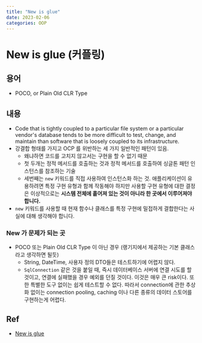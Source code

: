 ```yaml
---
title: "New is glue"
date: 2023-02-06
categories: OOP
---
```


# New is glue (커플링)
## 용어
- POCO, or Plain Old CLR Type
## 내용
- Code that is tightly coupled to a particular file system or a particular vendor's database tends to be more difficult to test, change, and maintain than software that is loosely coupled to its infrastructure.
- 강결합 형태를 가지고 OCP 를 위반하는 세 가지 일반적인 패턴이 있음.
    - 왜냐하면 코드를 고치지 않고서는 구현을 할 수 없기 때문
    - 첫 두개는 정적 메서드를 호출하는 것과  정적 메서드를 호출하여 싱글톤 패턴 인스턴스를 참조하는 기술
    - 세번째는 `new` 키워드를 직접 사용하여 인스턴스화 하는 것. 애플리케이션이 유용하려면 특정 구현 유형과 함께 작동해야 하지만 사용할 구현 유형에 대한 결정은 이상적으로는 **시스템 전체에 흩어져 있는 것이 아니라 한 곳에서 이루어져야 합니다.**
- `new` 키워드를 사용할 때 현재 함수나 클래스를 특정 구현에 밀접하게 결합한다는 사실에 대해 생각해야 합니다.
### New 가 문제가 되는 곳
- POCO 또는 Plain Old CLR Type 이 아닌 경우 (랭기지에서 제공하는 기본 클래스라고 생각하면 될듯)
    - String, DateTime, 사용자 정의 DTO들은 테스트하기에 어렵지 않다.
    - `SqlConnection` 같은 것을 붙일 때, 즉시 데이터베이스 서버에 연결 시도를 할 것이고, 연결에 실패했을 경우 예외를 던질 것이다. 이것은 매우 큰 risk이다. 또한 특별한 도구 없이는 쉽게 테스트할 수 없다. 따라서 connection에 관한 추상화 없이는 connection pooling, caching 이나 다른 종류의 데이터 스토어를 구현하는게 어렵다.
## Ref
- [New is glue](https://www.weeklydevtips.com/episodes/005)
